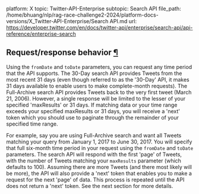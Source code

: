 platform: X
topic: Twitter-API-Enterprise
subtopic: Search API
file_path: /home/bhuang/nlp/rag-race-challenge2-2024/platform-docs-versions/X_Twitter-API-Enterprise/Search API.md
url: https://developer.twitter.com/en/docs/twitter-api/enterprise/search-api/api-reference/enterprise-search


## Request/response behavior [¶](#request-response-behavior- "Permalink to this headline")

Using the `fromDate` and `toDate` parameters, you can request any time period that the API supports. The 30-Day search API provides Tweets from the most recent 31 days (even though referred to as the '30-Day' API, it makes 31 days available to enable users to make complete-month requests). The Full-Archive search API provides Tweets back to the very first tweet (March 21, 2006). However, a single response will be limited to the lesser of your specified 'maxResults' or 31 days. If matching data or your time range exceeds your specified maxResults or 31 days, you will receive a 'next' token which you should use to paginate through the remainder of your specified time range.

For example, say you are using Full-Archive search and want all Tweets matching your query from January 1, 2017 to June 30, 2017. You will specify that full six-month time period in your request using the `fromDate` and `toDate` parameters. The search API will respond with the first 'page' of Tweets, with the number of Tweets matching your `maxResults` parameter (which defaults to 100). Assuming there are more Tweets (and there most likely will be more), the API will also provide a 'next' token that enables you to make a request for the next 'page' of data. This process is repeated until the API does not return a 'next' token. See the next section for more details.